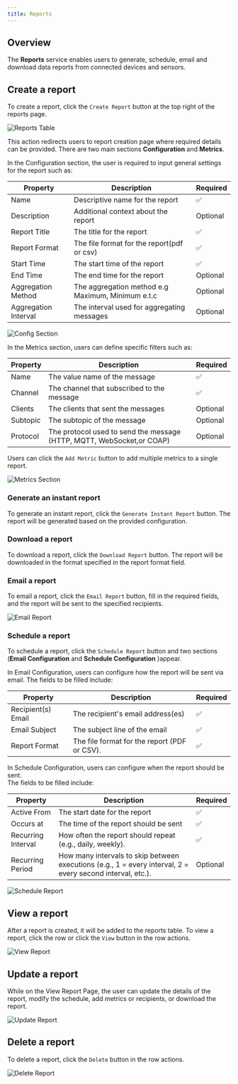 ```yaml
---
title: Reports
---
```


## Overview

The **Reports** service enables users to generate, schedule, email and download data reports from connected devices and sensors.

## Create a report

To create a report, click the `Create Report` button at the top right of the reports page.

![Reports Table](../img/reports/reports-table.png)

This action redirects  users to report creation page where required details can be provided. There are two main sections **Configuration** and **Metrics**.

In the Configuration section, the user is required to input general settings for the report such as:

|Property |Description| Required |
|-----------------|------------------------------------------|----------|
|Name |Descriptive name for the report| ✅ |
|Description |Additional context about the report| Optional |
|Report Title | The title for the report | ✅ |
|Report Format | The file format for the report(pdf or csv) | ✅ |
|Start Time | The start time of the report| ✅ |
|End Time | The end time for the report| Optional |
|Aggregation Method | The aggregation method e.g Maximum, Minimum e.t.c| Optional |
|Aggregation Interval |  The interval used for aggregating messages | Optional |

![Config Section](../img/reports/config-section.png)

In the Metrics section, users can define specific filters such as:

|Property |Description| Required |
|-----------------|------------------------------------------|----------|
|Name | The value name of the message| ✅ |
|Channel | The channel that subscribed to the message|  ✅ |
|Clients | The clients that sent the messages| Optional |
|Subtopic | The subtopic of the message|  Optional |
|Protocol | The protocol used to send the message (HTTP, MQTT, WebSocket,or COAP)| Optional |

Users can click the `Add Metric` button to add multiple metrics to a single report.

![Metrics Section](../img/reports/metric-section.png)

### Generate an instant report

To generate an instant report, click the `Generate Instant Report` button. The report will be generated based on the provided configuration.

### Download a report

To download a report, click the `Download Report` button. The report will be downloaded in the format specified in the report format field.

### Email a report

To email a report, click the `Email Report` button, fill in the required fields, and the report will be sent to the specified recipients.

![Email Report](../img/reports/email-report.png)

### Schedule a report

To schedule a report, click the `Schedule Report` button and two sections (**Email Configuration** and **Schedule Configuration** )appear.

In Email Configuration, users can configure how the report will be sent via email.
The fields to be filled include:

|Property |Description| Required |
|-----------------|------------------------------------------|----------|
|Recipient(s) Email | The recipient's email address(es)| ✅ |
|Email Subject | The subject line of the email  |  ✅ |
|Report Format | The file format for the report (PDF or CSV).| ✅ |

In Schedule Configuration, users can configure when the report should be sent.  
The fields to be filled include:

|Property |Description| Required |
|-----------------|------------------------------------------|----------|
|Active From  | The start date for the report| ✅ |
|Occurs at | The time of the report should be sent  |  ✅ |
|Recurring Interval | How often the report should repeat (e.g., daily, weekly). | ✅ |
|Recurring Period | How many intervals to skip between executions (e.g., 1 = every interval, 2 = every second interval, etc.).|  Optional |

![Schedule Report](../img/reports/schedule-report.png)

## View a report

After a report is created, it will be added to the reports table. To view a report,  click the row or click the `View` button in the row actions.

![View Report](../img/reports/view-report.png)

## Update a report

While on the View Report Page, the user can update the details of the report, modify the schedule, add metrics or recipients, or download the report.

![Update Report](../img/reports/update-report.png)

## Delete a report

To delete a report, click the `Delete` button in the row actions.

![Delete Report](../img/reports/delete-report.png)
